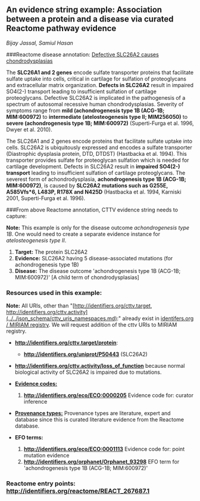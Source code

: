 

## An evidence string example: Association between a protein and a disease via curated Reactome pathway evidence

*Bijay Jassal, Samiul Hasan*

###Reactome disease annotation: [Defective SLC26A2 causes chondrodysplasias](http://www.reactome.org/PathwayBrowser/#REACT_267687.1)

The **SLC26A1 and 2 genes** encode sulfate transporter proteins that facilitate sulfate uptake into cells, critical in cartilage for sulfation of proteoglycans and extracellular matrix organization. **Defects in SLC26A2** result in impaired SO4(2-) transport leading to insufficient sulfation of cartilage proteoglycans. Defective SLC26A2 is implicated in the pathogenesis of a spectrum of autosomal recessive human chondrodysplasias. Severity of symptoms range from **mild (achondrogenesis type 1B (ACG-1B; MIM:600972)** to **intermediate (atelosteogenesis type II; MIM256050)** to **severe (achondrogenesis type 1B; MIM:600972)** (Superti-Furga et al. 1996, Dwyer et al. 2010).

The SLC26A1 and 2 genes encode proteins that facilitate sulfate uptake into cells. SLC26A2 is ubiquitously expressed and encodes a sulfate transporter (Diastrophic dysplasia protein, DTD, DTDST) (Hastbacka et al. 1994). This transporter provides sulfate for proteoglycan sulfation which is needed for cartilage development. Defects in SLC26A2 result in **impaired SO4(2-) transport** leading to insufficient sulfation of cartilage proteoglycans. The severest form of achondrodysplasia, **achondrogenesis type 1B (ACG-1B; MIM:600972)**, is caused by **SLC26A2 mutations such as G255E, A585Vfs*6, L483P, R178X and N425D** (Hastbacka et al. 1994, Karniski 2001, Superti-Furga et al. 1996).

###From above Reactome annotation, CTTV evidence string needs to capture:

**Note:** This example is only for the disease outcome *achondrogenesis type 1B*. One would need to create a separate evidence instance for *atelosteogenesis type II*.

1. **Target:** The protein SLC26A2
3. **Evidence:** SLC26A2 having 5 disease-associated mutations (for achondrogenesis type 1B)
4. **Disease:** The disease outcome 'achondrogenesis type 1B (ACG-1B; MIM:600972)' [A child term of chondrodysplasias]

### Resources used in this example:

**Note:** All URIs, other than "[http://identifiers.org/cttv.target, http://identifiers.org/cttv.activity](../../json_schema/cttv_uris_namespaces.md):" already exist in [identifers.org / MIRIAM registry](http://www.ebi.ac.uk/miriam/main/collections/). We will request addition of the cttv URIs to MIRIAM registry.

- **http://identifiers.org/cttv.target/protein**:
	- 	**http://identifiers.org/uniprot/P50443** (SLC26A2)

- **http://identifiers.org/cttv.activity/loss_of_function** because normal biological activity of SLC26A2 is impaired due to mutations.

- [**Evidence codes:**](../../json_schema/project_tracker.md)
	1. **http://identifiers.org/eco/ECO:0000205** Evidence code for: curator inference


- [**Provenance types:**](../../json_schema/cttv_uris_namespaces.md) Provenance types are literature, expert and database since this is curated literature evidence from the Reactome database.

- **EFO terms:**
	1. **http://identifiers.org/eco/ECO:0001113** Evidence code for: point mutation evidence
	2. **http://identifiers.org/orphanet/Orphanet_93298** EFO term for 'achondrogenesis type 1B (ACG-1B; MIM:600972)'

### Reactome entry points: http://identifiers.org/reactome/REACT_267687.1

